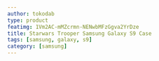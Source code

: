 ```yaml
---
author: tokodab
type: product
featimg: 1Vm2AC-mMZcrmn-NENwbMFzGgva2YrDze
title: Starwars Trooper Samsung Galaxy S9 Case
tags: [samsung, galaxy, s9]
category: [samsung]
---
```

